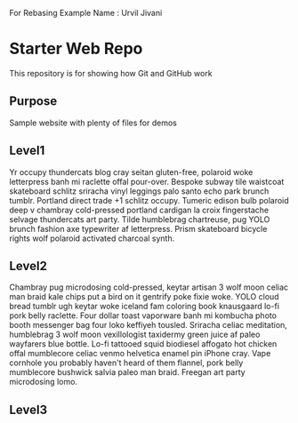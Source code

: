 For Rebasing Example 
Name : Urvil Jivani
# Starter Web Repo

This repository is for showing how Git and GitHub work

## Purpose

Sample website with plenty of files for demos

## Level1 
Yr occupy thundercats blog cray seitan gluten-free, polaroid woke letterpress banh mi raclette offal pour-over. Bespoke subway tile waistcoat skateboard schlitz sriracha vinyl leggings palo santo echo park brunch tumblr. Portland direct trade +1 schlitz occupy. Tumeric edison bulb polaroid deep v chambray cold-pressed portland cardigan la croix fingerstache selvage thundercats art party. Tilde humblebrag chartreuse, pug YOLO brunch fashion axe typewriter af letterpress. Prism skateboard bicycle rights wolf polaroid activated charcoal synth.


## Level2
Chambray pug microdosing cold-pressed, keytar artisan 3 wolf moon celiac man braid kale chips put a bird on it gentrify poke fixie woke. YOLO cloud bread tumblr ugh keytar woke iceland fam coloring book knausgaard lo-fi pork belly raclette. Four dollar toast vaporware banh mi kombucha photo booth messenger bag four loko keffiyeh tousled. Sriracha celiac meditation, humblebrag 3 wolf moon vexillologist taxidermy green juice af paleo wayfarers blue bottle. Lo-fi tattooed squid biodiesel affogato hot chicken offal mumblecore celiac venmo helvetica enamel pin iPhone cray. Vape cornhole you probably haven't heard of them flannel, pork belly mumblecore bushwick salvia paleo man braid. Freegan art party microdosing lomo.



## Level3 